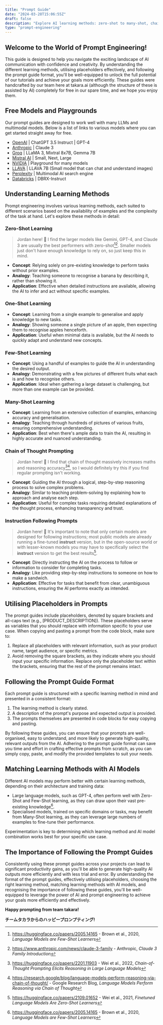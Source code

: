 ```yaml
---
title: "Prompt Guide"
date: "2024-03-28T15:06:55Z"
draft: false
description: "Explore AI learning methods: zero-shot to many-shot, chain of thought, and instruction following, to harness AI's full potential."
type: "prompt-engineering"
---
```


## Welcome to the World of Prompt Engineering!

This guide is designed to help you navigate the exciting landscape of AI communication with confidence and creativity. By understanding the different learning methods, utilising placeholders effectively, and following the prompt guide format, you'll be well-equipped to unlock the full potential of our tutorials and achieve your goals more efficiently. These guides were handcrafted by our team here at takara.ai (although the structure of these is assisted by AI) completely for free in our spare time, and we hope you enjoy them.

## Free Models and Playgrounds

Our prompt guides are designed to work well with many LLMs and multimodal models. Below is a list of links to various models where you can get started straight away for free.

- [OpenAI](https://chat.openai.com/) | ChatGPT 3.5 Instruct | GPT-4
- [Anthropic](https://claude.ai/) | Claude 3
- [Groq](https://groq.com/) | LLaMA 3, Mixtral 8x7B, Gemma 7B
- [Mistral AI](https://chat.mistral.ai/chat) | Small, Next, Large
- [NVIDIA](https://build.nvidia.com/) | Playground for many models
- [LLAVA](https://llava-vl.github.io/) | LLAVA 7B (Small model that can chat and understand images)
- [Perplexity](https://www.perplexity.ai/) | Multimodal AI search engine
- [Databricks](https://huggingface.co/spaces/databricks/dbrx-instruct) | DBRX-Instruct

## Understanding Learning Methods

Prompt engineering involves various learning methods, each suited to different scenarios based on the availability of examples and the complexity of the task at hand. Let's explore these methods in detail:

### Zero-Shot Learning

> Jordan here! 👋 I find the larger models like Gemini, GPT-4, and Claude 3 are usually the best performers with zero-shot[^1][^2]. Smaller models just don't have enough knowledge to rely on, so just keep this in mind.

- **Concept**: Relying solely on pre-existing knowledge to perform tasks without prior examples.
- **Analogy**: Teaching someone to recognise a banana by describing it, rather than showing it.
- **Application**: Effective when detailed instructions are available, allowing the AI to infer and act without specific examples.

### One-Shot Learning

- **Concept**: Learning from a single example to generalise and apply knowledge to new tasks.
- **Analogy**: Showing someone a single picture of an apple, then expecting them to recognise apples henceforth.
- **Application**: Useful when minimal data is available, but the AI needs to quickly adapt and understand new concepts.

### Few-Shot Learning

- **Concept**: Using a handful of examples to guide the AI in understanding the desired output.
- **Analogy**: Demonstrating with a few pictures of different fruits what each is and how to recognise others.
- **Application**: Ideal when gathering a large dataset is challenging, but more than one example can be provided.

### Many-Shot Learning

- **Concept**: Learning from an extensive collection of examples, enhancing accuracy and generalisation.
- **Analogy**: Teaching through hundreds of pictures of various fruits, ensuring comprehensive understanding.
- **Application**: Best when there's ample data to train the AI, resulting in highly accurate and nuanced understanding.

### Chain of Thought Prompting

> Jordan here! 👋 I find that chain of thought massively increases maths and reasoning accuracy[^3][^4], so I would definitely try this if you find regular prompting isn't working.

- **Concept**: Guiding the AI through a logical, step-by-step reasoning process to solve complex problems.
- **Analogy**: Similar to teaching problem-solving by explaining how to approach and analyse each step.
- **Application**: Useful for complex tasks requiring detailed explanations of the thought process, enhancing transparency and trust.

### Instruction Following Prompts

> Jordan here! 👋 It's important to note that only certain models are designed for following instructions; most public models are already running a fine-tuned **instruct** version, but in the open-source world or with lesser-known models you may have to specifically select the **instruct** version to get the best results[^5].

- **Concept**: Directly instructing the AI on the process to follow or information to consider for completing tasks.
- **Analogy**: Like providing step-by-step instructions to someone on how to make a sandwich.
- **Application**: Effective for tasks that benefit from clear, unambiguous instructions, ensuring the AI performs exactly as intended.

## Utilising Placeholders in Prompts

The prompt guides include placeholders, denoted by square brackets and all-caps text (e.g., [PRODUCT_DESCRIPTION]). These placeholders serve as variables that you should replace with information specific to your use case. When copying and pasting a prompt from the code block, make sure to:

1. Replace all placeholders with relevant information, such as your product name, target audience, or specific metrics.
2. Avoid removing the square brackets, as they indicate where you should input your specific information. Replace only the placeholder text within the brackets, ensuring that the rest of the prompt remains intact.

## Following the Prompt Guide Format

Each prompt guide is structured with a specific learning method in mind and presented in a consistent format:

1. The learning method is clearly stated.
2. A description of the prompt's purpose and expected output is provided.
3. The prompts themselves are presented in code blocks for easy copying and pasting.

By following these guides, you can ensure that your prompts are well-organised, easy to understand, and more likely to generate high-quality, relevant outputs from the AI. Adhering to the prompt guide format can save you time and effort in crafting effective prompts from scratch, as you can simply copy, paste, and modify the provided templates to suit your needs.

## Matching Learning Methods with AI Models

Different AI models may perform better with certain learning methods, depending on their architecture and training data:

- Large language models, such as GPT-4, often perform well with Zero-Shot and Few-Shot learning, as they can draw upon their vast pre-existing knowledge[^1].
- Specialised models, trained on specific domains or tasks, may benefit from Many-Shot learning, as they can leverage large numbers of examples to fine-tune their performance.

Experimentation is key to determining which learning method and AI model combination works best for your specific use case.

## The Importance of Following the Prompt Guides

Consistently using these prompt guides across your projects can lead to significant productivity gains, as you'll be able to generate high-quality AI outputs more efficiently and with less trial and error. By understanding the format of the prompt guides, effectively utilising placeholders, choosing the right learning method, matching learning methods with AI models, and recognising the importance of following these guides, you'll be well-equipped to leverage the power of AI and prompt engineering to achieve your goals more efficiently and effectively.

**Happy prompting from team takara!**

**チームタカラからのハッピープロンプティング!**

[^1]: https://huggingface.co/papers/2005.14165 - Brown et al., 2020, _Language Models are Few-Shot Learners_
[^2]: https://www.anthropic.com/news/claude-3-family - Anthropic, _Claude 3 Family Introduction_
[^3]: https://huggingface.co/papers/2201.11903 - Wei et al., 2022, _Chain-of-Thought Prompting Elicits Reasoning in Large Language Models_
[^4]: https://research.google/blog/language-models-perform-reasoning-via-chain-of-thought/ - Google Research Blog, _Language Models Perform Reasoning via Chain of Thought_
[^5]: https://huggingface.co/papers/2109.01652 - Wei et al., 2021, _Finetuned Language Models Are Zero-Shot Learners_
